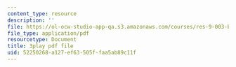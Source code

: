 ```yaml
---
content_type: resource
description: ''
file: https://ol-ocw-studio-app-qa.s3.amazonaws.com/courses/res-9-003-brains-minds-and-machines-summer-course-summer-2015/52250268a127ef63505ffaa5ab89c11f_GGakcLdPWl4.pdf
file_type: application/pdf
resourcetype: Document
title: 3play pdf file
uid: 52250268-a127-ef63-505f-faa5ab89c11f
---
```


